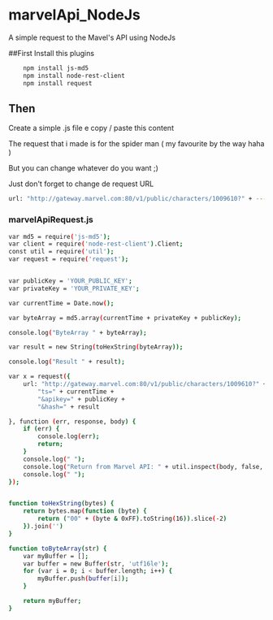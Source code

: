 # marvelApi_NodeJs
A simple request to the Mavel's API using NodeJs


##First 
  Install this plugins
  
```sh
    npm install js-md5
    npm install node-rest-client
    npm install request
```
## Then
  Create a simple .js file e copy / paste this content
  
  The request that i made is for the spider man ( my favourite by the way haha ) 
  
  But you can change whatever do you want ;)
  
  Just don't forget to change de request URL
  
  ```sh
  url: "http://gateway.marvel.com:80/v1/public/characters/1009610?" + ---> 1009610 for SpiderMan
  ```
  
### marvelApiRequest.js

  
```sh
var md5 = require('js-md5');
var client = require('node-rest-client').Client;
const util = require('util');
var request = require('request');


var publicKey = 'YOUR_PUBLIC_KEY';
var privateKey = 'YOUR_PRIVATE_KEY';

var currentTime = Date.now();

var byteArray = md5.array(currentTime + privateKey + publicKey);

console.log("ByteArray " + byteArray);

var result = new String(toHexString(byteArray));

console.log("Result " + result);

var x = request({
    url: "http://gateway.marvel.com:80/v1/public/characters/1009610?" +
        "ts=" + currentTime +
        "&apikey=" + publicKey +
        "&hash=" + result

}, function (err, response, body) {
    if (err) {
        console.log(err);
        return;
    }
    console.log(" ");
    console.log("Return from Marvel API: " + util.inspect(body, false, null));
    console.log(" ");
});


function toHexString(bytes) {
    return bytes.map(function (byte) {
        return ("00" + (byte & 0xFF).toString(16)).slice(-2)
    }).join('')
}

function toByteArray(str) {
    var myBuffer = [];
    var buffer = new Buffer(str, 'utf16le');
    for (var i = 0; i < buffer.length; i++) {
        myBuffer.push(buffer[i]);
    }

    return myBuffer;
}
```
